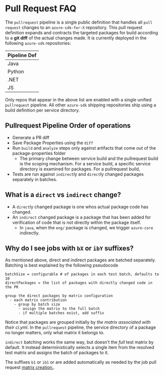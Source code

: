 # Pull Request FAQ

The `pullrequest` pipeline is a single public definition that handles all `pull request` changes to an `azure-sdk-for-X` repository. This pull request definition expands and contracts the targeted packages for build according to a **git diff** of the actual changes made. It is currently deployed in the following `azure-sdk` repositories:

| Pipeline Def |
|---|
| Java |
| Python |
| .NET |
| JS |

Only repos that appear in the above list are enabled with a single unified `pullrequest` pipeline. All other `azure-sdk` shipping repositories ship using a build definition per service directory.

## Pullrequest Pipeline Order of operations

- Generate a PR diff
- Save Package Properties using the `diff`
- Run `build` and `analyze` steps only against artifacts that come out of the package-properties folder
  - The primary change between service build and the pullrequest build is the scoping mechanism. For a service build, a specific service directory is examined for packages. For a pullrequest build,
- Tests are run against `indirect`ly and `direct`ly changed packages separately in batches.

## What is a `direct` vs `indirect` change?

- A `direct`ly changed package is one whos actual package code has changed.
- An `indirect` changed package is a package that has been added for verification of code that is not directly within the package itself.
  - In `java`, when the `eng/` package is changed, we trigger `azure-core` indirectly.

## Why do I see jobs with `bX` or `ibY` suffixes?

As mentioned above, direct and indirect packages are batched separately. Batching is best explained by the following pseudocode

```
batchSize = configurable # of packages in each test batch, defaults to 10
directPackages = the list of packages with directly changed code in the PR

group the direct packages by matrix configuration
  - each matrix contribution
    - group by batch size
      - assign the matrix to the full batch
      - if multiple batches exist, add suffix
```

Notice that packages are grouped initially by _the matrix associated with their ci.yml_. In the `pullrequest` pipeline, the service directory of a package no longer matters, only what matrix it belongs to.

`indirect` batching works the same way, but doesn't the _full_ test matrix by default. It instead deterministically selects a single item from the resolved test matrix and assigns the batch of packages to it.

The suffixes `b1` or `ib1` or are added automatically as needed by the job pull request [matrix creation.](../../../common/scripts/job-matrix/Create-JobMatrix.ps1).